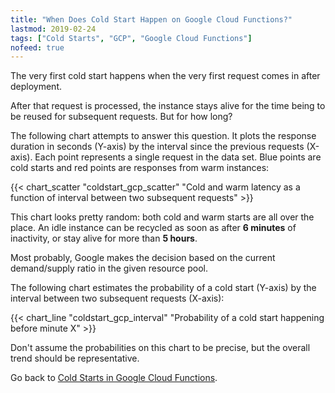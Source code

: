 ```yaml
---
title: "When Does Cold Start Happen on Google Cloud Functions?"
lastmod: 2019-02-24
tags: ["Cold Starts", "GCP", "Google Cloud Functions"]
nofeed: true
---
```


The very first cold start happens when the very first request comes in after deployment. 

After that request is processed, the instance stays alive for the time being to be reused for subsequent requests. But for how long?

The following chart attempts to answer this question. It plots the response duration in seconds (Y-axis) by the interval since the previous requests (X-axis). Each point represents a single request in the data set. Blue points are cold starts and red points are responses from warm instances:

{{< chart_scatter 
    "coldstart_gcp_scatter"
    "Cold and warm latency as a function of interval between two subsequent requests" >}}

This chart looks pretty random: both cold and warm starts are all over the place. An idle instance can be recycled as soon as after **6 minutes** of inactivity, or stay alive for more than **5 hours**.

Most probably, Google makes the decision based on the current demand/supply ratio in the given resource pool.

The following chart estimates the probability of a cold start (Y-axis) by the interval between two subsequent requests (X-axis):

{{< chart_line 
    "coldstart_gcp_interval" 
    "Probability of a cold start happening before minute X" >}}

Don't assume the probabilities on this chart to be precise, but the overall trend should be representative.

Go back to [Cold Starts in Google Cloud Functions](/serverless/coldstarts/gcp/).